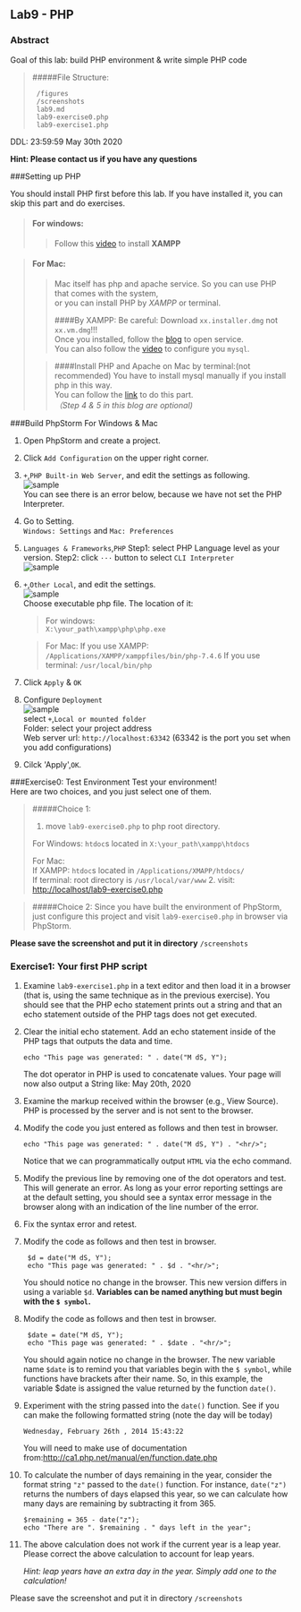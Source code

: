 ## Lab9 - PHP

### Abstract

Goal of this lab: build PHP environment & write simple PHP code  

>#####File Structure:  
>
>      /figures  
>      /screenshots  
>      lab9.md  
>      lab9-exercise0.php  
>      lab9-exercise1.php  

DDL: 23:59:59  May 30th 2020

__Hint: Please contact us if you have any questions__

###Setting up PHP

You should install PHP first before this lab. If you have installed it, you can skip this part and do exercises.
>#### For windows:
>>Follow this [video](https://mooc1-1.chaoxing.com/nodedetailcontroller/visitnodedetail?courseId=203371380&knowledgeId=147185698) to install **XAMPP**

>#### For Mac:
>>Mac itself has php and apache service. So you can use PHP that comes with the system,  
>or you can install  PHP by _XAMPP_ or terminal.  
>>
>>####By XAMPP:
>>Be careful: Download `xx.installer.dmg` not `xx.vm.dmg`!!!  
>>Once you installed, follow the [blog]() to open service.  
>>You can also follow the [video](https://mooc1-1.chaoxing.com/nodedetailcontroller/visitnodedetail?courseId=203371380&knowledgeId=147185698) to configure you `mysql`.
>
>>####Install PHP and Apache on Mac by terminal:(not recommended)
>>You have to install mysql manually if you install php in this way.  
>>You can follow the [link](https://www.hangge.com/blog/cache/detail_2333.html) to do this part.  
>>_（Step 4 & 5 in this blog are optional)_
>
###Build PhpStorm For Windows & Mac
1. Open PhpStorm and create a project.
2. Click `Add Configuration` on the upper right corner.
3. `+`,`PHP Built-in Web Server`, and edit the settings as following.  
   ![sample](/figures/1.png)  
   You can see there is an error below, because we have not set the PHP Interpreter.
4. Go to Setting.  
   `Windows: Settings` and `Mac: Preferences`
5. `Languages & Frameworks`,`PHP`
   Step1: select PHP Language level as your version.
   Step2: click `···` button to select `CLI Interpreter`  
   ![sample](/figures/2.png)  
6. `+`,`Other Local`, and edit the settings.  
   ![sample](/figures/3.png)  
   Choose executable php file. The location of it:
   >For windows:  
   >`X:\your_path\xampp\php\php.exe`  
   
   >For Mac:
   >If you use XAMPP:
   >`/Applications/XAMPP/xamppfiles/bin/php-7.4.6`
   >If you use terminal:
   >`/usr/local/bin/php`
7. Click `Apply` & `OK`
8. Configure `Deployment`  
   ![sample](/figures/4.png)  
   select `+`,`Local or mounted folder`  
   Folder: select your project address  
   Web server url: `http://localhost:63342` (63342 is the port you set when you add configurations)  
9. Cilck 'Apply',`OK`.
                                                                                                                                                                                                                                                              
                                                                                                                                                                                                                                                                                            

###Exercise0: Test Environment
Test your environment!  
Here are two choices, and you just select one of them.  

>#####Choice 1:
> 1. move `lab9-exercise0.php` to php root directory.  
>
>   For Windows: `htdoc`s located in `X:\your_path\xampp\htdocs`  
>   
>   For Mac:   
>      If XAMPP: `htdoc`s located in `/Applications/XMAPP/htdocs/`  
>      If terminal: root directory is `/usr/local/var/www`
>2. visit: <http://localhost/lab9-exercise0.php>  

>#####Choice 2:
>Since you have built the environment of PhpStorm, just configure this project and visit `lab9-exercise0.php` in browser via PhpStorm.

**Please save the screenshot and put it in directory** `/screenshots`

### Exercise1: Your first PHP script
1. Examine `lab9‐exercise1.php` in a text editor and then load it in a browser (that is, using the same technique as in the previous exercise). 
You should see that the PHP echo statement prints out a string and that an echo statement outside of the PHP tags does not get executed.
2. Clear the initial echo statement. Add an echo statement inside of the PHP tags that outputs the data and time.

   `echo "This page was generated: " . date("M dS, Y");`  
   
   The dot operator in PHP is used to concatenate values. Your page will now also output a String like: May 20th, 2020
   
3. Examine the markup received within the browser (e.g., View Source). PHP is processed by the server and is not sent to the browser.
4. Modify the code you just entered as follows and then test in browser.  

   `echo "This page was generated: " . date("M dS, Y") . "<hr/>";`  
   
   Notice that we can programmatically output `HTML` via the echo command.
5. Modify the previous line by removing one of the dot operators and test.
   This will generate an error. As long as your error reporting settings are at the default setting, you should see a syntax error message in the browser along with an indication of the line number of the error.
6. Fix the syntax error and retest.
7. Modify the code as follows and then test in browser.

        $d = date("M dS, Y");
        echo "This page was generated: " . $d . "<hr/>";
   
   You should notice no change in the browser. This new version differs in using a variable `$d`. **Variables can be named anything but must begin with the `$ symbol`.**
8. Modify the code as follows and then test in browser.

        $date = date("M dS, Y");
        echo "This page was generated: " . $date . "<hr/>";
   You should again notice no change in the browser. The new variable name `$date` is to remind you that variables begin with the `$ symbol`, while functions have brackets after their name. So, in this example, the variable $date is assigned the value returned by the function `date()`.
9. Experiment with the string passed into the `date()` function. See if you can make the following formatted string (note the day will be today)

   `Wednesday, February 26th , 2014 15:43:22`
   
   You will need to make use of documentation from:<http://ca1.php.net/manual/en/function.date.php>
10. To calculate the number of days remaining in the year, consider the format string `"z"` passed to the `date()` function. For instance, `date("z")` returns the numbers of days elapsed this year, so we can calculate how many days are remaining by subtracting it from 365.

        $remaining = 365 ‐ date("z");
        echo "There are ". $remaining . " days left in the year";
11. The above calculation does not work if the current year is a leap year.  Please correct the above calculation to account for leap years.
    
    _Hint: leap years have an extra day in the year. Simply add one to the calculation!_

Please save the screenshot and put it in directory `/screenshots`